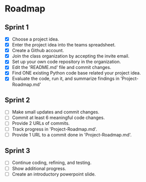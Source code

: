 # Roadmap
## Sprint 1
- [x] Choose a project idea.
- [x] Enter the project idea into the teams spreadsheet.
- [x] Create a Github account.
- [x] Join the class organization by accepting the invite email.
- [x] Set up your own code repository in the organization.
- [x] Edit the 'README.md' file and commit changes.
- [x] Find ONE existing Python code base related your project idea.
- [x] Evaluate the code, run it, and summarize findings in 'Project-Roadmap.md'
## Sprint 2
- [ ] Make small updates and commit changes.
- [ ] Commit at least 6 meaningful code changes.
- [ ] Provide 2 URLs of commits.
- [ ] Track progress in 'Project-Roadmap.md'.
- [ ] Provide 1 URL to a commit done in 'Project-Roadmap.md'.
## Sprint 3 
- [ ] Continue coding, refining, and testing.
- [ ] Show additional progress.
- [ ] Create an introductory powerpoint slide.
